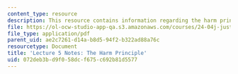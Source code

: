 ```yaml
---
content_type: resource
description: This resource contains information regarding the harm principle.
file: https://ol-ocw-studio-app-qa.s3.amazonaws.com/courses/24-04j-justice-spring-2012/072deb3bd9f058dcf675c692b81d5577_MIT24_04JS12_lec05.pdf
file_type: application/pdf
parent_uid: ae2c7261-d14a-b8d5-94f2-b322ad88a76c
resourcetype: Document
title: 'Lecture 5 Notes: The Harm Principle'
uid: 072deb3b-d9f0-58dc-f675-c692b81d5577
---
```


